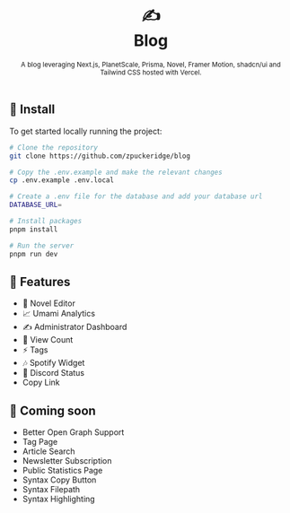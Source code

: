 <div align="center">
  <h1>
    ✍️
    <br />
    Blog
    <br />
  </h1>
  <sup>
     A blog leveraging Next.js, PlanetScale, Prisma, Novel, Framer Motion, shadcn/ui and Tailwind CSS hosted with Vercel. </em>
    <br />
  </sup>
  <br />
</div>

## 🚀 Install

To get started locally running the project:

```bash
# Clone the repository
git clone https://github.com/zpuckeridge/blog

# Copy the .env.example and make the relevant changes
cp .env.example .env.local

# Create a .env file for the database and add your database url
DATABASE_URL=

# Install packages
pnpm install

# Run the server
pnpm run dev
```

## 🚩 Features

- 📝 Novel Editor
- 📈 Umami Analytics
- ✍ Administrator Dashboard
- 👀 View Count
- ⚡ Tags
- 🎶 Spotify Widget
- 🧭 Discord Status
- Copy Link

## 👀 Coming soon

- Better Open Graph Support
- Tag Page
- Article Search
- Newsletter Subscription
- Public Statistics Page
- Syntax Copy Button
- Syntax Filepath
- Syntax Highlighting
